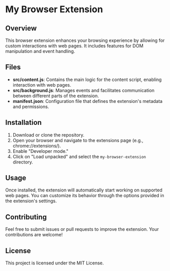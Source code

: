 # My Browser Extension

## Overview
This browser extension enhances your browsing experience by allowing for custom interactions with web pages. It includes features for DOM manipulation and event handling.

## Files
- **src/content.js**: Contains the main logic for the content script, enabling interaction with web pages.
- **src/background.js**: Manages events and facilitates communication between different parts of the extension.
- **manifest.json**: Configuration file that defines the extension's metadata and permissions.

## Installation
1. Download or clone the repository.
2. Open your browser and navigate to the extensions page (e.g., chrome://extensions/).
3. Enable "Developer mode."
4. Click on "Load unpacked" and select the `my-browser-extension` directory.

## Usage
Once installed, the extension will automatically start working on supported web pages. You can customize its behavior through the options provided in the extension's settings.

## Contributing
Feel free to submit issues or pull requests to improve the extension. Your contributions are welcome!

## License
This project is licensed under the MIT License.